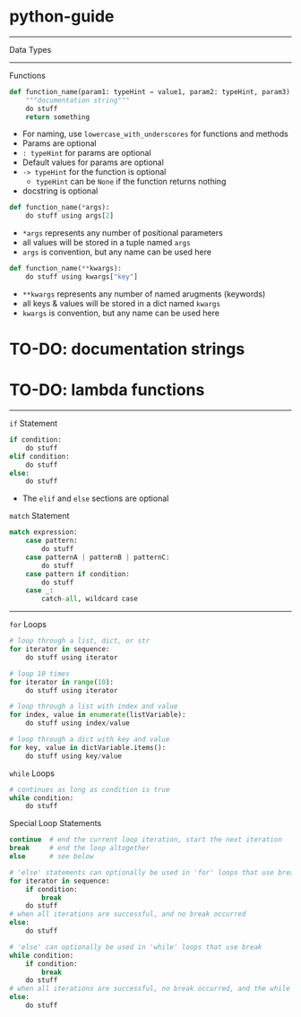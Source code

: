 # python-guide

---

Data Types



---

Functions

```python
def function_name(param1: typeHint = value1, param2: typeHint, param3) -> typeHint:
    """documentation string"""
    do stuff
    return something
```

-   For naming, use `lowercase_with_underscores` for functions and methods
-   Params are optional
-   `: typeHint` for params are optional
-   Default values for params are optional
-   `-> typeHint` for the function is optional
    -   `typeHint` can be `None` if the function returns nothing
-   docstring is optional

```python
def function_name(*args):
    do stuff using args[2]
```

- `*args` represents any number of positional parameters
- all values will be stored in a tuple named `args`
- `args` is convention, but any name can be used here

```python
def function_name(**kwargs):
    do stuff using kwargs["key"]
```

- `**kwargs` represents any number of named arugments (keywords)
- all keys & values will be stored in a dict named `kwargs`
- `kwargs` is convention, but any name can be used here

# TO-DO: documentation strings

# TO-DO: lambda functions

---

`if` Statement

```python
if condition:
    do stuff
elif condition:
    do stuff
else:
    do stuff
```

- The `elif` and `else` sections are optional

`match` Statement

```python
match expression:
    case pattern:
        do stuff
    case patternA | patternB | patternC:
        do stuff
    case pattern if condition:
        do stuff
    case _:
        catch-all, wildcard case
```

---

`for` Loops

```python
# loop through a list, dict, or str
for iterator in sequence:
    do stuff using iterator

# loop 10 times
for iterator in range(10):
    do stuff using iterator

# loop through a list with index and value
for index, value in enumerate(listVariable):
    do stuff using index/value

# loop through a dict with key and value
for key, value in dictVariable.items():
    do stuff using key/value
```

`while` Loops

```python
# continues as long as condition is true
while condition:
    do stuff
```

Special Loop Statements

```python
continue  # end the current loop iteration, start the next iteration
break     # end the loop altogether
else      # see below

# 'else' statements can optionally be used in 'for' loops that use break
for iterator in sequence:
    if condition:
        break
    do stuff
# when all iterations are successful, and no break occurred
else:
    do stuff

# 'else' can optionally be used in 'while' loops that use break
while condition:
    if condition:
        break
    do stuff
# when all iterations are successful, no break occurred, and the while condition is now false
else:
    do stuff
```
